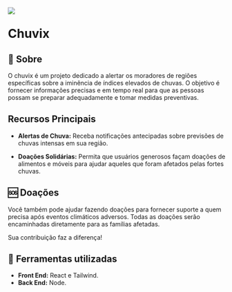 <h1>
  <img src="https://i.imgur.com/L9di9Sw.jpg"/>
  <p>Chuvix</p>
</h1>

## 🚨 Sobre

O chuvix é um projeto dedicado a alertar os moradores de regiões específicas sobre a iminência de índices elevados de chuvas. O objetivo é fornecer informações precisas e em tempo real para que as pessoas possam se preparar adequadamente e tomar medidas preventivas.

## Recursos Principais

- **Alertas de Chuva:** Receba notificações antecipadas sobre previsões de chuvas intensas em sua região.
  
- **Doações Solidárias:** Permita que usuários generosos façam doações de alimentos e móveis para ajudar aqueles que foram afetados pelas fortes chuvas.

## 🆘 Doações 

Você também pode ajudar fazendo doações para fornecer suporte a quem precisa após eventos climáticos adversos. Todas as doações serão encaminhadas diretamente para as famílias afetadas.

Sua contribuição faz a diferença!

## 🔨 Ferramentas utilizadas

- **Front End:** React e Tailwind.
- **Back End:**  Node.
